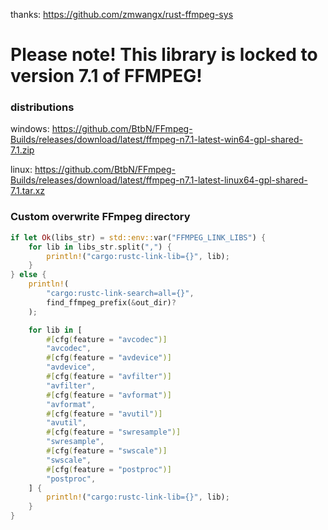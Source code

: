 thanks: https://github.com/zmwangx/rust-ffmpeg-sys

# Please note! This library is locked to version 7.1 of FFMPEG!

### distributions

windows: https://github.com/BtbN/FFmpeg-Builds/releases/download/latest/ffmpeg-n7.1-latest-win64-gpl-shared-7.1.zip

linux: https://github.com/BtbN/FFmpeg-Builds/releases/download/latest/ffmpeg-n7.1-latest-linux64-gpl-shared-7.1.tar.xz

### Custom overwrite FFmpeg directory

```rust
if let Ok(libs_str) = std::env::var("FFMPEG_LINK_LIBS") {
    for lib in libs_str.split(",") {
        println!("cargo:rustc-link-lib={}", lib);
    }
} else {
    println!(
        "cargo:rustc-link-search=all={}",
        find_ffmpeg_prefix(&out_dir)?
    );

    for lib in [
        #[cfg(feature = "avcodec")]
        "avcodec",
        #[cfg(feature = "avdevice")]
        "avdevice",
        #[cfg(feature = "avfilter")]
        "avfilter",
        #[cfg(feature = "avformat")]
        "avformat",
        #[cfg(feature = "avutil")]
        "avutil",
        #[cfg(feature = "swresample")]
        "swresample",
        #[cfg(feature = "swscale")]
        "swscale",
        #[cfg(feature = "postproc")]
        "postproc",
    ] {
        println!("cargo:rustc-link-lib={}", lib);
    }
}
```
